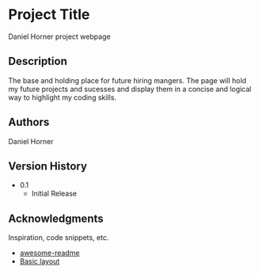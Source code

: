 # Project Title

Daniel Horner project webpage

## Description

The base and holding place for future hiring mangers. The page will hold my future projects and sucesses and display them in a concise and logical way to highlight my coding skills.

## Authors

Daniel Horner


## Version History

* 0.1
    * Initial Release


## Acknowledgments

Inspiration, code snippets, etc.
* [awesome-readme](https://gist.github.com/DomPizzie/7a5ff55ffa9081f2de27c315f5018afc)
* [Basic layout](file:///C:/Users/raide/bootcamp/DU-VIRT-FSF-PT-10-2023-U-LOLC/DU-VIRT-FSF-PT-10-2023-U-LOLC-main/02-Advanced-CSS/01-Activities/28-Stu_Mini-Project/Main/index.html)